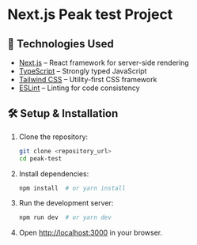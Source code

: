 # Next.js Peak test Project

## 🚀 Technologies Used

- [Next.js](https://nextjs.org/) – React framework for server-side rendering
- [TypeScript](https://www.typescriptlang.org/) – Strongly typed JavaScript
- [Tailwind CSS](https://tailwindcss.com/) – Utility-first CSS framework
- [ESLint](https://eslint.org/) – Linting for code consistency

## 🛠️ Setup & Installation

1. Clone the repository:
   ```sh
   git clone <repository_url>
   cd peak-test
   ```
2. Install dependencies:
   ```sh
   npm install  # or yarn install
   ```
3. Run the development server:
   ```sh
   npm run dev  # or yarn dev
   ```
4. Open [http://localhost:3000](http://localhost:3000) in your browser.
